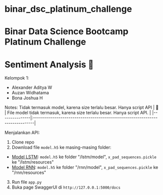 # binar_dsc_platinum_challenge
# Binar Data Science Bootcamp Platinum Challenge
# Sentiment Analysis 🚥


Kelompok 1:
- Alexander Aditya W
- Auzan Widhatama
- Bona Joshua H

Notes: Tidak termasuk model, karena size terlalu besar. Hanya script API
| :memo:        | File model tidak termasuk, karena size terlalu besar. Hanya script API.       |
|---------------|:------------------------------------------------------------------------------|

Menjalankan API:
1. Clone repo
2. Download file `model.h5` ke masing-masing folder:
- [Model LSTM](https://drive.google.com/drive/folders/1ZBuQgLIfrxI1MFgNVtXGjjr-MDxTgdmA?usp=sharing): `model.h5` ke folder "/lstm/model", `x_pad_sequences.pickle` ke "/lstm/resources"
- [Model RNN](https://drive.google.com/drive/folders/1hvktCo54TtoZaAFjzL1aqro3LNEoixKz?usp=share_link): `model.h5` ke folder "/rnn/model", `x_pad_sequences.pickle` ke "/rnn/resources"
3. Run file `app.py`
4. Buka page SwaggerUI di `http://127.0.0.1:5000/docs`
